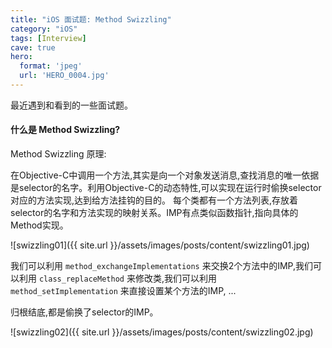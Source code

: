 ```yaml
---
title: "iOS 面试题: Method Swizzling"
category: "iOS"
tags: [Interview]
cave: true
hero:
  format: 'jpeg'
  url: 'HERO_0004.jpg'
---
```

最近遇到和看到的一些面试题。

#### 什么是 Method Swizzling?

Method Swizzling 原理:

在Objective-C中调用一个方法,其实是向一个对象发送消息,查找消息的唯一依据是selector的名字。利用Objective-C的动态特性,可以实现在运行时偷换selector对应的方法实现,达到给方法挂钩的目的。
每个类都有一个方法列表,存放着selector的名字和方法实现的映射关系。IMP有点类似函数指针,指向具体的Method实现。

![swizzling01]({{ site.url }}/assets/images/posts/content/swizzling01.jpg)

我们可以利用 `method_exchangeImplementations` 来交换2个方法中的IMP,我们可以利用 `class_replaceMethod` 来修改类,我们可以利用 `method_setImplementation` 来直接设置某个方法的IMP, ...

归根结底,都是偷换了selector的IMP。

![swizzling02]({{ site.url }}/assets/images/posts/content/swizzling02.jpg)
